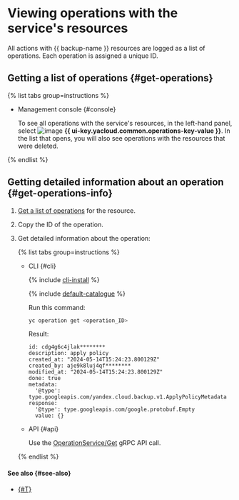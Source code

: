 # Viewing operations with the service's resources

All actions with {{ backup-name }} resources are logged as a list of operations. Each operation is assigned a unique ID.

## Getting a list of operations {#get-operations}

{% list tabs group=instructions %}

- Management console {#console}

  To see all operations with the service's resources, in the left-hand panel, select ![image](../../_assets/console-icons/list-check.svg) **{{ ui-key.yacloud.common.operations-key-value }}**. In the list that opens, you will also see operations with the resources that were deleted.

{% endlist %}

## Getting detailed information about an operation {#get-operations-info}

1. [Get a list of operations](#get-operations) for the resource.
1. Copy the ID of the operation.
1. Get detailed information about the operation:

    {% list tabs group=instructions %}

    - CLI {#cli}

      {% include [cli-install](../../_includes/cli-install.md) %}

      {% include [default-catalogue](../../_includes/default-catalogue.md) %}

      Run this command:

      ```bash
      yc operation get <operation_ID>
      ```

      Result:

      ```text
      id: cdg4g6c4jlak********
      description: apply policy
      created_at: "2024-05-14T15:24:23.800129Z"
      created_by: aje9k8luj4qf********
      modified_at: "2024-05-14T15:24:23.800129Z"
      done: true
      metadata:
        '@type': type.googleapis.com/yandex.cloud.backup.v1.ApplyPolicyMetadata
      response:
        '@type': type.googleapis.com/google.protobuf.Empty
        value: {}
      ```

    - API {#api}

      Use the [OperationService/Get](../backup/api-ref/grpc/Operation/get.md) gRPC API call.

    {% endlist %}

#### See also {#see-also}

* [{#T}](../../api-design-guide/concepts/about-async.md)